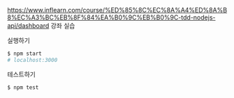 https://www.inflearn.com/course/%ED%85%8C%EC%8A%A4%ED%8A%B8%EC%A3%BC%EB%8F%84%EA%B0%9C%EB%B0%9C-tdd-nodejs-api/dashboard 강좌 실습

실행하기

```bash
$ npm start
# localhost:3000
```

테스트하기

```bash
$ npm test
```